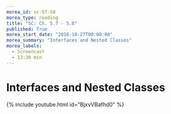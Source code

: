 ```yaml
---
morea_id: sc-57-58
morea_type: reading
title: "SC: Ch. 5.7 - 5.8"
published: True
morea_start_date: "2016-10-27T00:00:00"
morea_summary: "Interfaces and Nested Classes"
morea_labels: 
  - Screencast
  - 13:30 min
---
```


# Interfaces and Nested Classes

{% include youtube.html id="BjxvVBafhd0" %}
